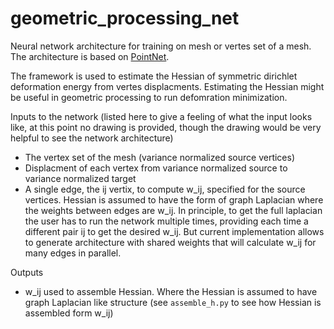 # geometric_processing_net

Neural network architecture for training on mesh or vertes set of a mesh. 
The architecture is based on [PointNet](http://stanford.edu/~rqi/pointnet/).

The framework is used to estimate the Hessian of symmetric dirichlet deformation energy from vertes displacments. 
Estimating the Hessian might be useful in geometric processing to run defomration minimization. 

Inputs to the network (listed here to give a feeling of what the input looks like, at this point no drawing is provided, though the drawing would be very helpful to see the network architecture)

- The vertex set of the mesh (variance normalized source vertices)
- Displacment of each vertex from variance normalized source to variance normalized target
- A single edge, the ij vertix, to compute w_ij, specified for the source vertices. 
Hessian is assumed to have the form of graph Laplacian where the weights between edges are w_ij. In principle, to get the full laplacian 
the user has to run the network multiple times, providing each time a different pair ij to get the desired w_ij. But current implementation
allows to generate architecture with shared weights that will calculate w_ij for many edges in parallel. 


Outputs

- w_ij used to assemble Hessian. Where the Hessian is assumed to have graph Laplacian like structure (see `assemble_h.py` to see how Hessian is assembled form w_ij)

